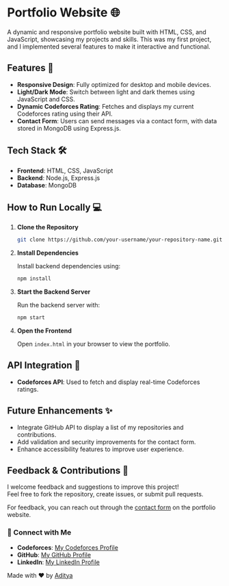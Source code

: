 # Portfolio Website 🌐

A dynamic and responsive portfolio website built with HTML, CSS, and JavaScript, showcasing my projects and skills. This was my first project, and I implemented several features to make it interactive and functional.

## Features 🚀

- **Responsive Design**: Fully optimized for desktop and mobile devices.
- **Light/Dark Mode**: Switch between light and dark themes using JavaScript and CSS.
- **Dynamic Codeforces Rating**: Fetches and displays my current Codeforces rating using their API.
- **Contact Form**: Users can send messages via a contact form, with data stored in MongoDB using Express.js.

## Tech Stack 🛠️

- **Frontend**: HTML, CSS, JavaScript
- **Backend**: Node.js, Express.js
- **Database**: MongoDB

## How to Run Locally 💻

1. **Clone the Repository** 
   ```bash
   git clone https://github.com/your-username/your-repository-name.git

2. **Install Dependencies** 

   Install backend dependencies using:
   ```bash
   npm install

3. **Start the Backend Server**

    Run the backend server with: 
   ```bash
   npm start

4. **Open the Frontend**

    Open `index.html` in your browser to view the portfolio.

## API Integration 🌟

- **Codeforces API**: Used to fetch and display real-time Codeforces ratings.


## Future Enhancements ✨

- Integrate GitHub API to display a list of my repositories and contributions.
- Add validation and security improvements for the contact form.
- Enhance accessibility features to improve user experience.

## Feedback & Contributions 🙌

I welcome feedback and suggestions to improve this project!  
Feel free to fork the repository, create issues, or submit pull requests.

For feedback, you can reach out through the [contact form](https://aditya-choudhary-portfolio.netlify.app/) on the portfolio website.

### 🌟 Connect with Me

- **Codeforces**: [My Codeforces Profile](https://codeforces.com/profile/Tejash.exe)  
- **GitHub**: [My GitHub Profile](https://github.com/tejash-exe)  
- **LinkedIn**: [My LinkedIn Profile](https://www.linkedin.com/in/aditya-choudhary-31137b291/)  

Made with ❤️ by [Aditya](https://github.com/tejash-exe)

